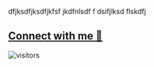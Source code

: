 dfjksdfjksdfjkfsf jkdfnlsdf
f dsifjlksd 
 flskdfj
## [Connect with me 💬](https://kunalkushwaha.com) 
![visitors](https://visitor-badge.laobi.icu/badge?page_id=kunal-kushwaha.kunal-kushwaha)
